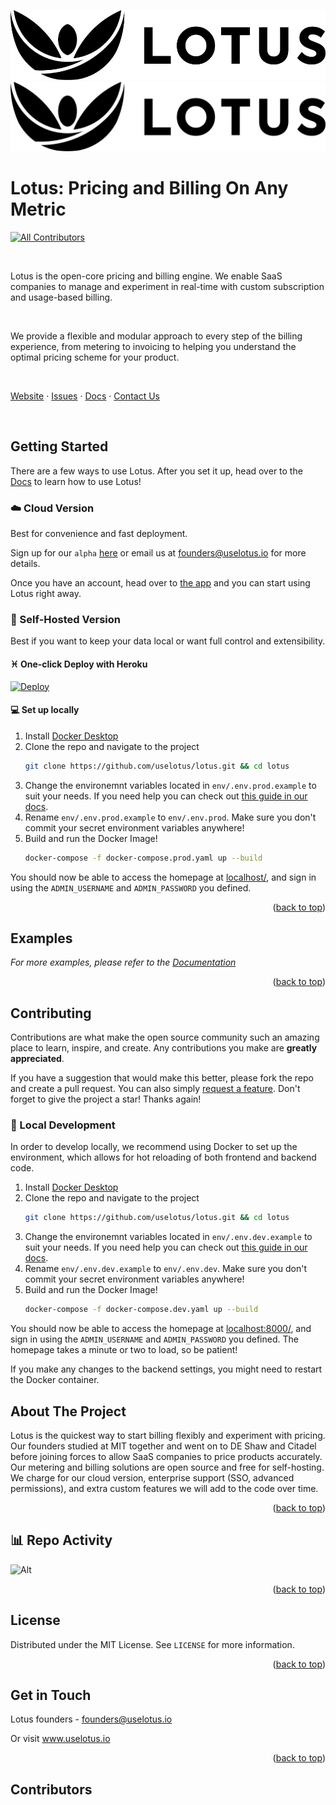<!-- Improved compatibility of back to top link: See: https://github.com/othneildrew/Best-README-Template/pull/73 -->
<a name="readme-top"></a>
<!--



<!-- PROJECT SHIELDS -->
<!--
*** I'm using markdown "reference style" links for readability.
*** Reference links are enclosed in brackets [ ] instead of parentheses ( ).
*** See the bottom of this document for the declaration of the reference variables
*** for contributors-url, forks-url, etc. This is an optional, concise syntax you may use.
*** https://www.markdownguide.org/basic-syntax/#reference-style-links
-->
<!-- [![Contributors][contributors-shield]][contributors-url]
[![Forks][forks-shield]][forks-url]
[![Stargazers][stars-shield]][stars-url]
[![Issues][issues-shield]][issues-url]
[![MIT License][license-shield]][license-url]
[![LinkedIn][linkedin-shield]][linkedin-url] -->



<!-- PROJECT LOGO -->
![Lotus Logo](./design_resources/Lotus-Horizontal-Logo-RGB-Black-Medium.jpg#gh-dark-mode-only)
![Lotus Logo](./design_resources/Lotus-Horizontal-Logo-RGB-Black-Medium.svg#gh-light-mode-only)

# Lotus: Pricing and Billing On Any Metric

<!-- ALL-CONTRIBUTORS-BADGE:START - Do not remove or modify this section -->
[![All Contributors](https://img.shields.io/badge/all_contributors-13-orange.svg?style=flat-square)](#contributors)
<!-- ALL-CONTRIBUTORS-BADGE:END -->

<br/>

Lotus is the open-core pricing and billing engine. We enable SaaS companies to manage and experiment in real-time with custom subscription and usage-based billing.

<br/>

We provide a flexible and modular approach to every step of the billing experience, from metering to invoicing to helping you understand the optimal pricing scheme for your product.

<br/>

[Website](https://www.uselotus.io/) · [Issues](https://github.com/uselotus/lotus/issues) · [Docs](https://docs.uselotus.io/docs/intro) · [Contact Us](founders@uselotus.io)

<br/>

<!-- GETTING STARTED -->
## Getting Started

There are a few ways to use Lotus. After you set it up, head over to the [Docs](https://docs.uselotus.io/docs/lotus-docs) to learn how to use Lotus!

### :cloud: Cloud Version

Best for convenience and fast deployment. 

Sign up for our `alpha` [here](https://dsl2wm77apy.typeform.com/to/pehx2YSQ?typeform-source=www.uselotus.io) or email us at founders@uselotus.io for more details. 

Once you have an account, head over to [the app](https://www.uselotus.app/) and you can start using Lotus right away.

### :bust_in_silhouette: Self-Hosted Version

Best if you want to keep your data local or want full control and extensibility.

#### :pisces: One-click Deploy with Heroku
[![Deploy](https://www.herokucdn.com/deploy/button.svg)](https://heroku.com/deploy)

#### :computer: Set up locally
1. Install [Docker Desktop](https://www.docker.com/products/docker-desktop/)
2. Clone the repo and navigate to the project
   ```sh
   git clone https://github.com/uselotus/lotus.git && cd lotus
   ```
3. Change the environemnt variables located in `env/.env.prod.example` to suit your needs. If you need help you can check out [this guide in our docs](https://uselotus.stoplight.io/docs/lotus-docs/branches/main/ylqsg3i42dd5z-docker-self-host-env).
4. Rename `env/.env.prod.example` to `env/.env.prod`. Make sure you don't commit your secret environment variables anywhere!
5. Build and run the Docker Image!
   ```sh
   docker-compose -f docker-compose.prod.yaml up --build
   ```
You should now be able to access the homepage at [localhost/](http://localhost/), and sign in using the `ADMIN_USERNAME` and `ADMIN_PASSWORD` you defined.

<p align="right">(<a href="#lotus-pricing-and-billing-on-any-metric">back to top</a>)</p>

<!-- USAGE EXAMPLES -->
## Examples

_For more examples, please refer to the [Documentation](https://uselotus.stoplight.io/)_

<p align="right">(<a href="#lotus-pricing-and-billing-on-any-metric">back to top</a>)</p>

<!-- CONTRIBUTING -->
## Contributing

Contributions are what make the open source community such an amazing place to learn, inspire, and create. Any contributions you make are **greatly appreciated**.

If you have a suggestion that would make this better, please fork the repo and create a pull request. You can also simply [request a feature]().
Don't forget to give the project a star! Thanks again!

### :construction_worker: Local Development
In order to develop locally, we recommend using Docker to set up the environment, which allows for hot reloading of both frontend and backend code.
1. Install [Docker Desktop](https://www.docker.com/products/docker-desktop/)
2. Clone the repo and navigate to the project
   ```sh
   git clone https://github.com/uselotus/lotus.git && cd lotus
   ```
3. Change the environemnt variables located in `env/.env.dev.example` to suit your needs. If you need help you can check out [this guide in our docs](https://uselotus.stoplight.io/docs/lotus-docs/branches/main/ylqsg3i42dd5z-docker-self-host-env).
4. Rename `env/.env.dev.example` to `env/.env.dev`. Make sure you don't commit your secret environment variables anywhere!
5. Build and run the Docker Image!
   ```sh
   docker-compose -f docker-compose.dev.yaml up --build
   ```

You should now be able to access the homepage at [localhost:8000/](http://localhost:8000/), and sign in using the `ADMIN_USERNAME` and `ADMIN_PASSWORD` you defined. The homepage takes a minute or two to load, so be patient!

If you make any changes to the backend settings, you might need to restart the Docker container.

<!-- ABOUT THE PROJECT -->
## About The Project

Lotus is the quickest way to start billing flexibly and experiment with pricing. Our founders studied at MIT together and went on to DE Shaw and Citadel before joining forces to allow SaaS companies to price products accurately. Our metering and billing solutions are open source and free for self-hosting. We charge for our cloud version, enterprise support (SSO, advanced permissions), and extra custom features we will add to the code over time.

<p align="right">(<a href="#lotus-pricing-and-billing-on-any-metric">back to top</a>)</p>

## :bar_chart: Repo Activity
![Alt](https://repobeats.axiom.co/api/embed/408c31cc31b6650e1e5c00414ec4a77b0277cf99.svg "Repobeats analytics image")

<p align="right">(<a href="#lotus-pricing-and-billing-on-any-metric">back to top</a>)</p>

<!-- LICENSE -->
## License

Distributed under the MIT License. See `LICENSE` for more information.

<p align="right">(<a href="#lotus-pricing-and-billing-on-any-metric">back to top</a>)</p>

<!-- CONTACT -->
## Get in Touch

Lotus founders - founders@uselotus.io

Or visit www.uselotus.io

<p align="right">(<a href="#lotus-pricing-and-billing-on-any-metric">back to top</a>)</p>

## Contributors

<!-- ALL-CONTRIBUTORS-LIST:START - Do not remove or modify this section -->
<!-- prettier-ignore-start -->
<!-- markdownlint-disable -->

<!-- markdownlint-restore -->
<!-- prettier-ignore-end -->

<!-- ALL-CONTRIBUTORS-LIST:END -->





<!-- MARKDOWN LINKS & IMAGES -->
<!-- https://www.markdownguide.org/basic-syntax/#reference-style-links -->
[contributors-shield]: https://img.shields.io/github/contributors/uselotus/lotus.svg?style=for-the-badge
[contributors-url]: [https://github.com/uselotus/lotus/graphs/contributors]
[forks-shield]: https://img.shields.io/github/forks/github_username/repo_name.svg?style=for-the-badge
[forks-url]: https://github.com/uselotus/lotus/network/members
[stars-shield]: https://img.shields.io/github/stars/uselotus/lotus.svg?style=for-the-badge
[stars-url]: https://github.com/uselotus/lotus/stargazers
[issues-shield]: https://img.shields.io/github/issues/github_username/repo_name.svg?style=for-the-badge
[issues-url]: https://github.com/github_username/repo_name/issues
[license-shield]: https://img.shields.io/github/license/github_username/repo_name.svg?style=for-the-badge
[license-url]: https://github.com/github_username/repo_name/blob/master/LICENSE.txt
[linkedin-shield]: https://img.shields.io/badge/-LinkedIn-black.svg?style=for-the-badge&logo=linkedin&colorB=555
[linkedin-url]: https://linkedin.com/in/uselotusio
[product-screenshot]: images/screenshot.png
[Next.js]: https://img.shields.io/badge/next.js-000000?style=for-the-badge&logo=nextdotjs&logoColor=white
[Next-url]: https://nextjs.org/
[React.js]: https://img.shields.io/badge/React-20232A?style=for-the-badge&logo=react&logoColor=61DAFB
[React-url]: https://reactjs.org/
[Vue.js]: https://img.shields.io/badge/Vue.js-35495E?style=for-the-badge&logo=vuedotjs&logoColor=4FC08D
[Vue-url]: https://vuejs.org/
[Angular.io]: https://img.shields.io/badge/Angular-DD0031?style=for-the-badge&logo=angular&logoColor=white
[Angular-url]: https://angular.io/
[Svelte.dev]: https://img.shields.io/badge/Svelte-4A4A55?style=for-the-badge&logo=svelte&logoColor=FF3E00
[Svelte-url]: https://svelte.dev/
[Laravel.com]: https://img.shields.io/badge/Laravel-FF2D20?style=for-the-badge&logo=laravel&logoColor=white
[Laravel-url]: https://laravel.com
[Bootstrap.com]: https://img.shields.io/badge/Bootstrap-563D7C?style=for-the-badge&logo=bootstrap&logoColor=white
[Bootstrap-url]: https://getbootstrap.com
[JQuery.com]: https://img.shields.io/badge/jQuery-0769AD?style=for-the-badge&logo=jquery&logoColor=white
[JQuery-url]: https://jquery.com
